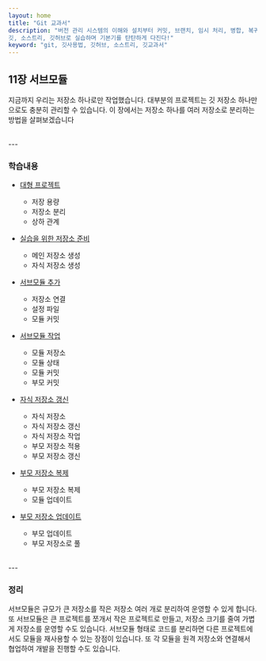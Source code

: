 ```yaml
---
layout: home
title: "Git 교과서"
description: "버전 관리 시스템의 이해와 설치부터 커밋, 브랜치, 임시 처리, 병합, 복귀, 서브모듈, 태그까지
깃, 소스트리, 깃허브로 실습하며 기본기를 탄탄하게 다진다!"
keyword: "git, 깃사용법, 깃허브, 소스트리, 깃교과서"
---
```

## 11장 서브모듈
지금까지 우리는 저장소 하나로만 작업했습니다. 대부분의 프로젝트는 깃 저장소 하나만으로도 충분히 관리할 수 있습니다. 이 장에서는 저장소 하나를
여러 저장소로 분리하는 방법을 살펴보겠습니다

<br>
---

### 학습내용
* [대형 프로젝트](11.1)
    + 저장 용량
    + 저장소 분리
    + 상하 관계

* [실습을 위한 저장소 준비](11.2)
    + 메인 저장소 생성
    + 자식 저장소 생성

* [서브모듈 추가](11.3)
    + 저장소 연결
    + 설정 파일
    + 모듈 커밋

* [서브모듈 작업](11.4)
    + 모듈 저장소
    + 모듈 상태 
    + 모듈 커밋 
    + 부모 커밋 

* [자식 저장소 갱신](11.5) 
    + 자식 저장소 
    + 자식 저장소 갱신 
    + 자식 저장소 작업 
    + 부모 저장소 적용 
    + 부모 저장소 갱신 

* [부모 저장소 복제](11.6) 
    + 부모 저장소 복제 
    + 모듈 업데이트 

* [부모 저장소 업데이트](11.7) 
    + 부모 업데이트 
    + 부모 저장소로 풀 

<br>
---

### 정리
서브모듈은 규모가 큰 저장소를 작은 저장소 여러 개로 분리하여 운영할 수 있게 합니다. 또 서브모듈은 큰 프로젝트를 쪼개서 작은 프로젝트로 만들고, 저장소 크기를 줄여 가볍게 저장소를 운영할 수도 있습니다. 서브모듈 형태로 코드를 분리하면 다른 프로젝트에서도 모듈을 재사용할 수 있는 장점이 있습니다. 또 각 모듈을 원격 저장소와 연결해서 협업하여 개발을 진행할 수도 있습니다.  
